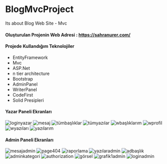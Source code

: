 # BlogMvcProject

Its about Blog Web Site - Mvc

#### Oluşturulan Projenin Web Adresi : https://sahranurer.com/

#### Projede Kullandığım Teknolojiler 
- EntityFramework 
- Mvc 
- ASP.Net 
- n tier architecture 
- Bootstrap 
- AdminPanel 
- WriterPanel 
- CodeFirst 
- Solid Presipleri

#### Yazar Paneli Ekranları
![loginyazar](https://user-images.githubusercontent.com/63001162/149665872-755a3621-127b-4b80-a197-901b251b212b.PNG)
![mesaj](https://user-images.githubusercontent.com/63001162/149665874-4e2486c0-4d59-49d6-9185-c75f5929e9bb.PNG)
![tümbaşlıklar](https://user-images.githubusercontent.com/63001162/149665875-2e86080b-3220-4b5b-b655-168c776aadf7.PNG)
![tümyazılar](https://user-images.githubusercontent.com/63001162/149665876-7ab2fa23-bef2-43cd-8c23-a4797c2b511e.PNG)
![wbaşlıklarım](https://user-images.githubusercontent.com/63001162/149665877-e37be20c-5d55-478c-bb3d-771b42d0eba2.PNG)
![wprofil](https://user-images.githubusercontent.com/63001162/149665878-63603ffb-38cb-439c-be51-def3d908d0f1.PNG)
![wyazıları](https://user-images.githubusercontent.com/63001162/149665879-8f9aea08-a2e7-4782-b95c-669b23034670.PNG)
![yazılarım](https://user-images.githubusercontent.com/63001162/149665880-1562171f-e885-4c88-8191-d78b1bb81246.PNG)

#### Admin Paneli Ekranları
![mesajadmin](https://user-images.githubusercontent.com/63001162/149666835-2420e79c-f339-4c12-99c6-6f936070eaef.PNG)
![page404](https://user-images.githubusercontent.com/63001162/149666838-64b8d3f6-ad05-4996-8f60-6f52b783a84e.PNG)
![raporlama](https://user-images.githubusercontent.com/63001162/149666839-d1d715fa-10b2-42d9-b078-2299da536f20.PNG)
![yazılaradmin](https://user-images.githubusercontent.com/63001162/149666840-cfcffe05-a15a-4b59-82a9-d2e0560e61b5.PNG)
![adbaşlık](https://user-images.githubusercontent.com/63001162/149666841-dcf20654-166a-4db1-8a06-dd052fe00912.PNG)
![adminkategori](https://user-images.githubusercontent.com/63001162/149666842-813b73f6-64d5-4b4d-adc6-3cf4b614a271.PNG)
![authorization](https://user-images.githubusercontent.com/63001162/149666843-ce373368-585c-41fa-83fe-2f015cd69fee.PNG)
![görsel](https://user-images.githubusercontent.com/63001162/149666844-15969d72-d170-44b6-b848-a3b3767df7e5.PNG)
![grafik1admin](https://user-images.githubusercontent.com/63001162/149666846-beca2255-6952-4436-b8d1-9d695e2550b2.PNG)
![loginadmin](https://user-images.githubusercontent.com/63001162/149666847-99874809-747b-453d-8dc9-ec1997d767cd.PNG)
